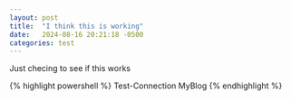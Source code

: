 ```yaml
---
layout: post
title:  "I think this is working"
date:   2024-08-16 20:21:18 -0500
categories: test
---
```

Just checing to see if this works

{% highlight powershell %}
Test-Connection MyBlog
{% endhighlight %}


